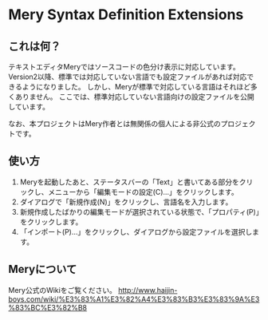 Mery Syntax Definition Extensions
=================================

これは何？
----------
テキストエディタMeryではソースコードの色分け表示に対応しています。
Version2以降、標準では対応していない言語でも設定ファイルがあれば対応できるようになりました。
しかし、Meryが標準で対応している言語はそれほど多くありません。
ここでは、標準対応していない言語向けの設定ファイルを公開しています。

なお、本プロジェクトはMery作者とは無関係の個人による非公式のプロジェクトです。

使い方
------
1. Meryを起動したあと、ステータスバーの「Text」と書いてある部分をクリックし、メニューから「編集モードの設定(C)...」をクリックします。
2. ダイアログで「新規作成(N)」をクリックし、言語名を入力します。
3. 新規作成したばかりの編集モードが選択されている状態で、「プロパティ(P)」をクリックします。
4. 「インポート(P)...」をクリックし、ダイアログから設定ファイルを選択します。

Meryについて
------------
Mery公式のWikiをご覧ください。
http://www.haijin-boys.com/wiki/%E3%83%A1%E3%82%A4%E3%83%B3%E3%83%9A%E3%83%BC%E3%82%B8
